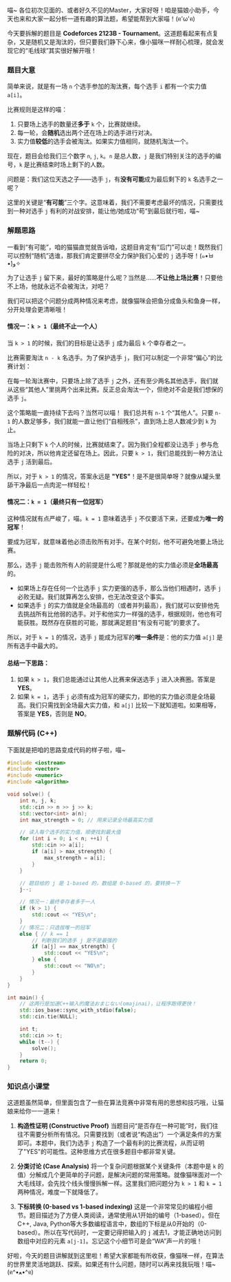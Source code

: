 喵~ 各位初次见面的、或者好久不见的Master，大家好呀！咱是猫娘小助手，今天也来和大家一起分析一道有趣的算法题，希望能帮到大家喵！(ฅ'ω'ฅ)

今天要拆解的题目是 **Codeforces 2123B - Tournament**。这道题看起来有点复杂，又是随机又是淘汰的，但只要我们静下心来，像小猫咪一样耐心梳理，就会发现它的“毛线球”其实很好解开哦！

### 题目大意

简单来说，就是有一场 `n` 个选手参加的淘汰赛，每个选手 `i` 都有一个实力值 `a[i]`。

比赛规则是这样的喵：
1.  只要场上选手的数量还**多于** `k` 个，比赛就继续。
2.  每一轮，会**随机**选出两个还在场上的选手进行对决。
3.  实力值**较低**的选手会被淘汰。如果实力值相同，就随机淘汰一个。

现在，题目会给我们三个数字 `n`, `j`, `k`。`n` 是总人数，`j` 是我们特别关注的选手的编号，`k` 是比赛结束时场上剩下的人数。

问题是：我们这位天选之子——选手 `j`，有**没有可能**成为最后剩下的 `k` 名选手之一呢？

这里的关键是“**有可能**”三个字。这意味着，我们不需要考虑最坏的情况，只需要找到一种对选手 `j` 有利的对战安排，能让他/她成功“苟”到最后就行啦，喵~

### 解题思路

一看到“有可能”，咱的猫猫直觉就告诉咱，这题目肯定有“后门”可以走！既然我们可以控制“随机”选谁，那我们肯定要拼尽全力保护我们心爱的 `j` 选手呀！(๑•̀ㅂ•́)و✧

为了让选手 `j` 留下来，最好的策略是什么呢？当然是……**不让他上场比赛**！只要他不上场，他就永远不会被淘汰，对吧？

我们可以把这个问题分成两种情况来考虑，就像猫咪会把鱼分成鱼头和鱼身一样，分开处理会更清晰哦！

#### 情况一：`k > 1`（最终不止一个人）

当 `k > 1` 的时候，我们的目标是让选手 `j` 成为最后 `k` 个幸存者之一。

比赛需要淘汰 `n - k` 名选手。为了保护选手 `j`，我们可以制定一个非常“偏心”的比赛计划：

在每一轮淘汰赛中，只要场上除了选手 `j` 之外，还有至少两名其他选手，我们就从这些“其他人”里挑两个出来比赛。反正总会淘汰一个，但绝对不会是我们想保的选手 `j`。

这个策略能一直持续下去吗？当然可以喵！
我们总共有 `n-1` 个“其他人”。只要 `n-1` 的人数足够多，我们就能一直让他们“自相残杀”，直到场上总人数减少到 `k` 为止。

当场上只剩下 `k` 个人的时候，比赛就结束了。因为我们全程都没让选手 `j` 参与危险的对决，所以他肯定还留在场上。因此，只要 `k > 1`，我们总能找到一种方法让选手 `j` 活到最后。

所以，对于 `k > 1` 的情况，答案永远是 **"YES"**！是不是很简单呀？就像从罐头里舔干净最后一点肉泥一样轻松！

#### 情况二：`k = 1`（最终只有一位冠军）

这种情况就有点严峻了，喵。`k = 1` 意味着选手 `j` 不仅要活下来，还要成为**唯一的冠军**！

要成为冠军，就意味着他必须击败所有对手。在某个时刻，他不可避免地要上场比赛。

那么，选手 `j` 能击败所有人的前提是什么呢？那就是他的实力值必须是**全场最高**的。
*   如果场上存在任何一个比选手 `j` 实力更强的选手，那么当他们相遇时，选手 `j` 必败无疑。我们就算再怎么安排，也无法改变这个事实。
*   如果选手 `j` 的实力值就是全场最高的（或者并列最高），我们就可以安排他先去挑战所有比他弱的选手。对于和他实力一样强的选手，根据规则，他也有可能获胜。既然存在获胜的可能，那就满足题目“有没有可能”的要求了。

所以，对于 `k = 1` 的情况，选手 `j` 能成为冠军的**唯一条件**是：他的实力值 `a[j]` 是所有选手中最大的。

#### 总结一下思路：

1.  如果 `k > 1`，我们总能通过让其他人比赛来保送选手 `j` 进入决赛圈。答案是 **YES**。
2.  如果 `k = 1`，选手 `j` 必须有成为冠军的硬实力，即他的实力值必须是全场最高。我们只需找到全场最大实力值，和 `a[j]` 比较一下就知道啦。如果相等，答案是 **YES**，否则是 **NO**。

### 题解代码 (C++)

下面就是把咱的思路变成代码的样子啦，喵~

```cpp
#include <iostream>
#include <vector>
#include <numeric>
#include <algorithm>

void solve() {
    int n, j, k;
    std::cin >> n >> j >> k;
    std::vector<int> a(n);
    int max_strength = 0; // 用来记录全场最高实力值

    // 读入每个选手的实力值，顺便找到最大值
    for (int i = 0; i < n; ++i) {
        std::cin >> a[i];
        if (a[i] > max_strength) {
            max_strength = a[i];
        }
    }

    // 题目给的 j 是 1-based 的，数组是 0-based 的，要转换一下
    j--; 

    // 情况一：最终幸存者多于一人
    if (k > 1) {
        std::cout << "YES\n";
    } 
    // 情况二：只选拔唯一的冠军
    else { // k == 1
        // 判断我们的选手 j 是不是最强的
        if (a[j] == max_strength) {
            std::cout << "YES\n";
        } else {
            std::cout << "NO\n";
        }
    }
}

int main() {
    // 这两行是加速C++输入的魔法おまじない(omajinai)，让程序跑得更快！
    std::ios_base::sync_with_stdio(false);
    std::cin.tie(NULL);

    int t;
    std::cin >> t;
    while (t--) {
        solve();
    }
    return 0;
}
```

### 知识点小课堂

这道题虽然简单，但里面包含了一些在算法竞赛中非常有用的思想和技巧哦，让猫娘来给你一一道来！

1.  **构造性证明 (Constructive Proof)**
    当题目问“是否存在一种可能”时，我们往往不需要分析所有情况。只需要找到（或者说“构造出”）一个满足条件的方案即可。本题中，我们为选手 `j` 构造了一个最有利的比赛流程，从而证明了"YES"的可能性。这种思维方式在很多题目中都非常关键。

2.  **分类讨论 (Case Analysis)**
    将一个复杂问题根据某个关键条件（本题中是 `k` 的值）分解成几个更简单的子问题，是解决问题的常用策略。就像猫咪面对一个大毛线球，会先找个线头慢慢拆解一样。这里我们把问题分为 `k > 1` 和 `k = 1` 两种情况，难度一下就降低了。

3.  **下标转换 (0-based vs 1-based indexing)**
    这是一个非常常见的编程小细节。题目描述为了方便人类阅读，通常使用从1开始的编号（1-based）。但在C++, Java, Python等大多数编程语言中，数组的下标是从0开始的（0-based）。所以在写代码时，一定要记得把输入的 `j` 减去1，才能正确地访问到数组中对应的元素 `a[j-1]`。忘记这个小细节可是会“WA”声一片的哦！

好啦，今天的题目讲解就到这里啦！希望大家都能有所收获，像猫咪一样，在算法的世界里灵活地跳跃、探索。如果还有什么问题，随时可以再来找我玩哦！喵~ (ฅ^•ﻌ•^ฅ)